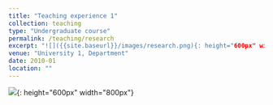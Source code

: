 ```yaml
---
title: "Teaching experience 1"
collection: teaching
type: "Undergraduate course"
permalink: /teaching/research
excerpt: "![]({{site.baseurl}}/images/research.png){: height="600px" width="800px"}"
venue: "University 1, Department"
date: 2010-01
location: ""
---
```

![]({{site.baseurl}}/images/research.png){: height="600px" width="800px"}

